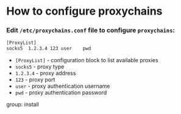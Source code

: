 # How to configure proxychains

### Edit `/etc/proxychains.conf` file to configure `proxychains`:

```txt
[ProxyList]
socks5	1.2.3.4	123	user	pwd
```

- `[ProxyList]` - configuration block to list available proxies
- `socks5` - proxy type
- `1.2.3.4` - proxy address
- `123` - proxy port
- `user` - proxy authentication username
- `pwd` - proxy authentication password

group: install


